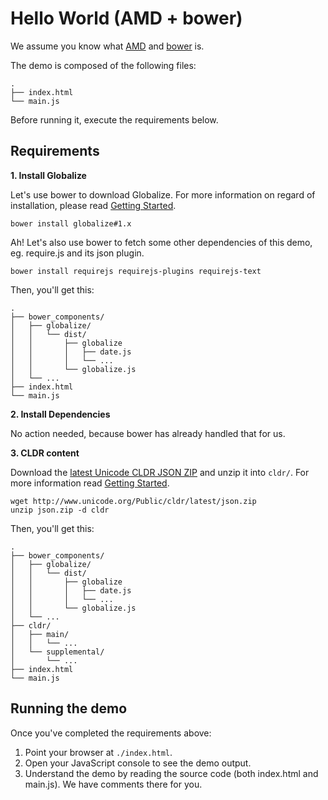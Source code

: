 # Hello World (AMD + bower)

We assume you know what [AMD](https://github.com/amdjs/amdjs-api/wiki/AMD) and
[bower](http://bower.io/) is.

The demo is composed of the following files:

```
.
├── index.html
└── main.js
```

Before running it, execute the requirements below.


## Requirements

**1. Install Globalize**

Let's use bower to download Globalize. For more information on regard of
installation, please read [Getting Started](../../../README.md#installation).

```
bower install globalize#1.x
```

Ah! Let's also use bower to fetch some other dependencies of this demo, eg.
require.js and its json plugin.

```
bower install requirejs requirejs-plugins requirejs-text
```

Then, you'll get this:

```
.
├── bower_components/
│   ├── globalize/ 
│   │   └── dist/
│   │       ├── globalize
│   │       │   ├── date.js
│   │       │   └── ...
│   │       └── globalize.js
│   └── ...
├── index.html
└── main.js
```

**2. Install Dependencies**

No action needed, because bower has already handled that for us.

**3. CLDR content**

Download the [latest Unicode CLDR JSON
ZIP](http://www.unicode.org/Public/cldr/latest/json.zip) and unzip it into
`cldr/`. For more information read [Getting Started](../../../README.md#cldr).

```
wget http://www.unicode.org/Public/cldr/latest/json.zip
unzip json.zip -d cldr
```

Then, you'll get this:

```
.
├── bower_components/
│   ├── globalize/ 
│   │   └── dist/
│   │       ├── globalize
│   │       │   ├── date.js
│   │       │   └── ...
│   │       └── globalize.js
│   └── ...
├── cldr/
│   ├── main/
│   │   └── ...
│   └── supplemental/
│       └── ...
├── index.html
└── main.js
```


## Running the demo

Once you've completed the requirements above:

1. Point your browser at `./index.html`.
1. Open your JavaScript console to see the demo output.
1. Understand the demo by reading the source code (both index.html and main.js).
We have comments there for you.
